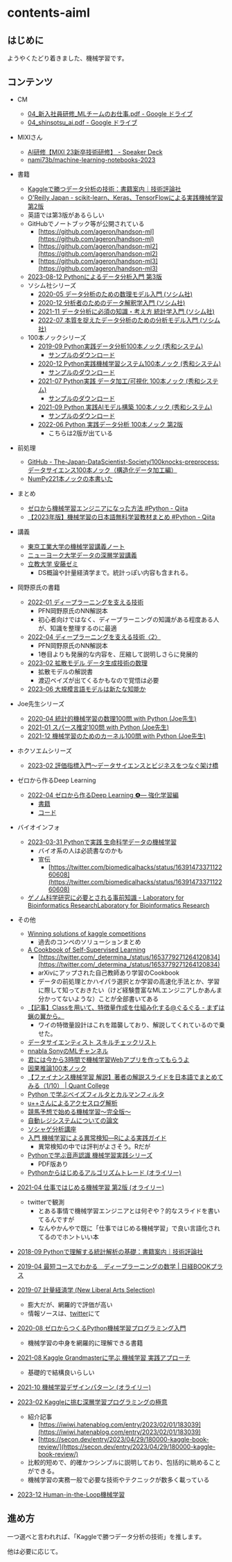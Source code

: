 # contents-aiml

## はじめに

ようやくたどり着きました、機械学習です。

## コンテンツ

- CM
    - [04_新入社員研修_MLチームのお仕事.pdf - Google ドライブ](https://drive.google.com/file/d/1H0Pwj9ZNrZ8uvWzrh9LenAAPsvuTNXfR/view)
    - [04_shinsotsu_ai.pdf - Google ドライブ](https://drive.google.com/file/d/13aPBqEKj_sBkR1xaNTHJHUtKaEcsTtKC/view)
- MIXIさん
    - [AI研修【MIXI 23新卒技術研修】 - Speaker Deck](https://speakerdeck.com/mixi_engineers/2023-ai-training)
    - [nami73b/machine-learning-notebooks-2023](https://github.com/nami73b/machine-learning-notebooks-2023)
- 書籍
    - [Kaggleで勝つデータ分析の技術：書籍案内｜技術評論社](https://gihyo.jp/book/2019/978-4-297-10843-4)
    - [O'Reilly Japan - scikit-learn、Keras、TensorFlowによる実践機械学習 第2版](https://www.oreilly.co.jp/books/9784873119281/)
    - 英語では第3版があるらしい
    - GitHubでノートブック等が公開されている
      - [https://github.com/ageron/handson-ml](https://github.com/ageron/handson-ml)
      - [https://github.com/ageron/handson-ml2](https://github.com/ageron/handson-ml2)
      - [https://github.com/ageron/handson-ml3](https://github.com/ageron/handson-ml3)
    - [2023-08-12 Pythonによるデータ分析入門 第3版](https://www.oreilly.co.jp/blog/2023/07/40019_python_for_data_analysis_3ed.html)
    - ソシム社シリーズ
        - [2020-05 データ分析のための数理モデル入門 (ソシム社)](https://www.amazon.co.jp/dp/4802612494)
        - [2020-12 分析者のためのデータ解釈学入門 (ソシム社)](https://www.amazon.co.jp/dp/4802612907)
        - [2021-11 データ分析に必須の知識・考え方 統計学入門 (ソシム社)](https://www.amazon.co.jp/dp/4802613199)
        - [2022-07 本質を捉えたデータ分析のための分析モデル入門 (ソシム社)](https://www.amazon.co.jp/dp/4802613776)
    - 100本ノックシリーズ
        - [2019-09 Python実践データ分析100本ノック (秀和システム)](https://www.amazon.co.jp/dp/4798058750)
            - [サンプルのダウンロード](https://www.shuwasystem.co.jp/support/7980html/5875.html)
        - [2020-12 Python実践機械学習システム100本ノック (秀和システム)](https://www.amazon.co.jp/dp/479806341X)
            - [サンプルのダウンロード](https://www.shuwasystem.co.jp/support/7980html/6341.html)
        - [2021-07 Python実践 データ加工/可視化 100本ノック (秀和システム)](https://www.amazon.co.jp/dp/4798064394)
            - [サンプルのダウンロード](https://www.shuwasystem.co.jp/support/7980html/6439.html)
        - [2021-09 Python 実践AIモデル構築 100本ノック (秀和システム)](https://www.amazon.co.jp/dp/4798064408)
            - [サンプルのダウンロード](https://www.shuwasystem.co.jp/support/7980html/6440.html)
        - [2022-06 Python 実践データ分析 100本ノック 第2版 ](https://www.amazon.co.jp/dp/B0B3LQHK1L)
            - こちらは2版が出ている
- 前処理
    - [GitHub - The-Japan-DataScientist-Society/100knocks-preprocess: データサイエンス100本ノック（構造化データ加工編）](https://github.com/The-Japan-DataScientist-Society/100knocks-preprocess)
    - [NumPy221本ノックの本書いた](https://zenn.dev/koshian2/articles/786253ece74408)
- まとめ
    - [ゼロから機械学習エンジニアになった方法 #Python - Qiita](https://qiita.com/iws_/items/a3de3524726760751f2f)
    - [【2023年版】機械学習の日本語無料学習教材まとめ #Python - Qiita](https://qiita.com/shuto_ishii/items/ff36b82e37d0c4ccc073#numpy)
- 講義
  - [東京工業大学の機械学習講義ノート](https://chokkan.github.io/mlnote/)
  - [ニューヨーク大学データの深層学習講義](https://atcold.github.io/pytorch-Deep-Learning/ja/)
  - [立教大学 安藤ゼミ](https://sites.google.com/site/michihito7ando/lectures)
    - DS概論や計量経済学まで。統計っぽい内容も含まれる。
- 岡野原氏の書籍
  - [2022-01 ディープラーニングを支える技術](https://hillbig.github.io/deeplearning-techbooksplus/)
    - PFN岡野原氏のNN解説本
    - 初心者向けではなく、ディープラーニングの知識がある程度ある人が、知識を整理するのに最適
  - [2022-04 ディープラーニングを支える技術〈2〉](https://www.amazon.co.jp/dp/429712811X)
    - PFN岡野原氏のNN解説本
    - 1巻目よりも発展的な内容を、圧縮して説明しさらに発展的
  - [2023-02 拡散モデル データ生成技術の数理](https://www.amazon.co.jp/dp/400006343X)
    - 拡散モデルの解説書
    - 渡辺ベイズが出てくるかもなので覚悟は必要
  - [2023-06 大規模言語モデルは新たな知能か](https://www.iwanami.co.jp/book/b625941.html)
- Joe先生シリーズ
  - [2020-04 統計的機械学習の数理100問 with Python (Joe先生)](https://www.kyoritsu-pub.co.jp/book/b10003244.html)
  - [2021-01 スパース推定100問 with Python (Joe先生)](https://www.kyoritsu-pub.co.jp/book/b10003298.html)
  - [2021-12 機械学習のためのカーネル100問 with Python (Joe先生)](https://www.kyoritsu-pub.co.jp/book/b10003381.html)
- ホクソエムシリーズ
  - [2023-02 評価指標入門〜データサイエンスとビジネスをつなぐ架け橋](https://www.amazon.co.jp/dp/4297133148)
- ゼロから作るDeep Learning
  - [2022-04 ゼロから作るDeep Learning ❹— 強化学習編](https://www.amazon.co.jp/dp/4873119758)
    - [書籍](https://www.amazon.co.jp/dp/4873119758)
    - [コード](https://github.com/oreilly-japan/deep-learning-from-scratch-4)
- バイオインフォ
  - [2023-03-31 Pythonで実践 生命科学データの機械学習](https://www.amazon.co.jp/dp/4758122636)
    - バイオ系の人は必読書なのかも
    - 宣伝
      - [https://twitter.com/biomedicalhacks/status/1639147337112260608](https://twitter.com/biomedicalhacks/status/1639147337112260608)
  - [ゲノム科学研究に必要とされる事前知識 - Laboratory for Bioinformatics ResearchLaboratory for Bioinformatics Research](https://bit.riken.jp/%E3%82%B2%E3%83%8E%E3%83%A0%E7%A7%91%E5%AD%A6%E7%A0%94%E7%A9%B6%E3%81%AB%E5%BF%85%E8%A6%81%E3%81%A8%E3%81%95%E3%82%8C%E3%82%8B%E4%BA%8B%E5%89%8D%E7%9F%A5%E8%AD%98/)
- その他
    - [Winning solutions of kaggle competitions](https://www.kaggle.com/code/sudalairajkumar/winning-solutions-of-kaggle-competitions)
        - 過去のコンペのソリューションまとめ
    - [A Cookbook of Self-Supervised Learning](https://arxiv.org/abs/2304.12210)
        - [https://twitter.com/_determina_/status/1653779271264120834](https://twitter.com/_determina_/status/1653779271264120834)
        - arXivにアップされた自己教師あり学習のCookbook
        - データの前処理とかハイパラ選択とか学習の高速化手法とか、学習に際して知っておきたい（けど経験豊富なMLエンジニアしかあんま分かってないような）ことが全部書いてある
    - [【記事】Classを用いて、特徴量作成を仕組み化する@ぐるぐる - まずは蝋の翼から。](https://knknkn.hatenablog.com/entry/2021/06/08/172633)
        - ワイの特徴量設計はこれを踏襲しており、解説してくれているので乗せた。
    - [データサイエンティスト スキルチェックリスト](https://the-japan-datascientist-society.github.io/skills-checklist-viewer/)
    - [nnabla SonyのMLチャンネル](https://www.youtube.com/channel/UCOELxR-yS2EbjBxQ0hx4yBw)
    - [君には今から3時間で機械学習Webアプリを作ってもらうよ](https://zenn.dev/alivelimb/articles/20220528-streamlit-ml-app)
    - [因果推論100本ノック](https://zenn.dev/s1ok69oo/articles/909ca2e858f43c)
    - [【ファイナンス機械学習 解説】著者の解説スライドを日本語でまとめてみる（1/10） | Quant College](https://quantcollege.net/%e3%80%90%e3%83%95%e3%82%a1%e3%82%a4%e3%83%8a%e3%83%b3%e3%82%b9%e6%a9%9f%e6%a2%b0%e5%ad%a6%e7%bf%92%e3%80%91%e8%91%97%e8%80%85%e3%81%ae%e8%ac%9b%e7%be%a9%e3%82%b9%e3%83%a9%e3%82%a4%e3%83%89%e3%82%92)
    - [Python で学ぶベイズフィルタとカルマンフィルタ](https://inzkyk.xyz/kalman_filter/preface/)
    - [u++さんによるアクセスログ解析](https://speakerdeck.com/upura/tutorial-on-access-log-analysis-by-python)
    - [競馬予想で始める機械学習〜完全版〜](https://zenn.dev/dijzpeb/books/848d4d8e47001193f3fb)
    - [自動レジシステムについての論文](https://dl.acm.org/doi/pdf/10.1145/3478086)
    - [ソシャゲ分析講座](https://analytics.hatenadiary.com/entry/20131105/p1)
    - [入門 機械学習による異常検知―Rによる実践ガイド](https://www.amazon.co.jp/dp/4339024910)
        - 異常検知の中では評判がよさそう。Rだが
    - [Pythonで学ぶ音声認識 機械学習実践シリーズ](https://book.impress.co.jp/books/1120101083)
        - PDF版あり
    - [Pythonからはじめるアルゴリズムトレード (オライリー)](https://www.oreilly.co.jp/books/9784873119793)
- [2021-04 仕事ではじめる機械学習 第2版 (オライリー)](https://www.amazon.co.jp/dp/4873119472)
  - twitterで観測
    - とある事情で機械学習エンジニアとは何ぞや？的なスライドを書いてるんですが
    - なんやかんやで既に「仕事ではじめる機械学習」で良い言語化されてるのでホントいい本
- [2018-09 Pythonで理解する統計解析の基礎：書籍案内｜技術評論社](https://gihyo.jp/book/2018/978-4-297-10049-0)

- [2019-04 最短コースでわかる　ディープラーニングの数学 | 日経BOOKプラス](https://bookplus.nikkei.com/atcl/catalog/19/273470/)

- [2019-07 計量経済学 (New Liberal Arts Selection)](https://www.amazon.co.jp/dp/4641053855)
  - 膨大だが、網羅的で評価が高い
  - 情報ソースは、[twitter](https://twitter.com/s1ok69oo/status/1537288232337022977)にて

- [2020-08 ゼロからつくるPython機械学習プログラミング入門](https://www.kspub.co.jp/book/detail/5206126.html)
  - 機械学習の中身を網羅的に理解できる書籍

- [2021-08 Kaggle Grandmasterに学ぶ 機械学習 実践アプローチ](https://www.amazon.co.jp/dp/4839974985)
  - 基礎的で結構良いらしい

- [2021-10 機械学習デザインパターン (オライリー)](https://www.oreilly.co.jp/books/9784873119564/)

- [2023-02 Kaggleに挑む深層学習プログラミングの極意](https://www.amazon.co.jp/dp/4065305136)
  - 紹介記事
    - [https://iwiwi.hatenablog.com/entry/2023/02/01/183039](https://iwiwi.hatenablog.com/entry/2023/02/01/183039)
    - [https://secon.dev/entry/2023/04/29/180000-kaggle-book-review/](https://secon.dev/entry/2023/04/29/180000-kaggle-book-review/)
  - 比較的短めで、的確かつシンプルに説明しており、包括的に眺めることができる。
  - 機械学習の実務一般で必要な技術やテクニックが数多く載っている

- [2023-12 Human-in-the-Loop機械学習](https://www.kyoritsu-pub.co.jp/book/b10039888.html)

## 進め方

一つ選べと言われれば、「Kaggleで勝つデータ分析の技術」を推します。

他は必要に応じて。